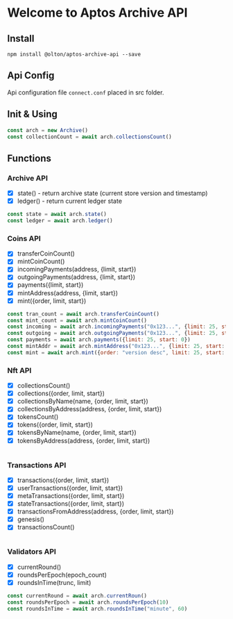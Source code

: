 # Welcome to Aptos Archive API

## Install
```shell
npm install @olton/aptos-archive-api --save
```

## Api Config
Api configuration file `connect.conf` placed in src folder. 

## Init & Using
```javascript
const arch = new Archive()
const collectionCount = await arch.collectionsCount()
```

## Functions
### Archive API
- [x] state() - return archive state (current store version and timestamp)
- [x] ledger() - return current ledger state
```javascript
const state = await arch.state()
const ledger = await arch.ledger()
```

### Coins API
- [x] transferCoinCount()
- [x] mintCoinCount()
- [x] incomingPayments(address, {limit, start})
- [x] outgoingPayments(address, {limit, start})
- [x] payments({limit, start})
- [x] mintAddress(address, {limit, start})
- [x] mint({order, limit, start})
```javascript
const tran_count = await arch.transferCoinCount()
const mint_count = await arch.mintCoinCount()
const incoming = await arch.incomingPayments("0x123...", {limit: 25, start: 0})
const outgoing = await arch.outgoingPayments("0x123...", {limit: 25, start: 0})
const payments = await arch.payments({limit: 25, start: 0})
const mintAddr = await arch.mintAddress("0x123...", {limit: 25, start: 0})
const mint = await arch.mint({order: "version desc", limit: 25, start: 0})
```

### Nft API
- [x] collectionsCount()
- [x] collections({order, limit, start})
- [x] collectionsByName(name, {order, limit, start})
- [x] collectionsByAddress(address, {order, limit, start})
- [x] tokensCount()
- [x] tokens({order, limit, start})
- [x] tokensByName(name, {order, limit, start})
- [x] tokensByAddress(address, {order, limit, start})
```javascript

```
### Transactions API
- [x] transactions({order, limit, start})
- [x] userTransactions({order, limit, start})
- [x] metaTransactions({order, limit, start})
- [x] stateTransactions({order, limit, start})
- [x] transactionsFromAddress(address, {order, limit, start})
- [x] genesis()
- [x] transactionsCount()
```javascript

```
### Validators API
- [x] currentRound()
- [x] roundsPerEpoch(epoch_count)
- [x] roundsInTime(trunc, limit)
```javascript
const currentRound = await arch.currentRoun()
const roundsPerEpoch = await arch.roundsPerEpoch(10)
const roundsInTime = await arch.roundsInTime("minute", 60)
```